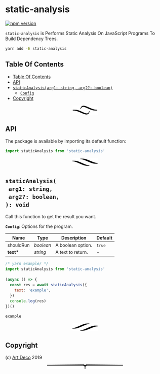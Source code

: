 # static-analysis

[![npm version](https://badge.fury.io/js/static-analysis.svg)](https://npmjs.org/package/static-analysis)

`static-analysis` is Performs Static Analysis On JavaScript Programs To Build Dependency Trees.

```sh
yarn add -E static-analysis
```

## Table Of Contents

- [Table Of Contents](#table-of-contents)
- [API](#api)
- [`staticAnalysis(arg1: string, arg2?: boolean)`](#mynewpackagearg1-stringarg2-boolean-void)
  * [`Config`](#type-config)
- [Copyright](#copyright)

<p align="center"><a href="#table-of-contents"><img src=".documentary/section-breaks/0.svg?sanitize=true"></a></p>

## API

The package is available by importing its default function:

```js
import staticAnalysis from 'static-analysis'
```

<p align="center"><a href="#table-of-contents"><img src=".documentary/section-breaks/1.svg?sanitize=true"></a></p>

## `staticAnalysis(`<br/>&nbsp;&nbsp;`arg1: string,`<br/>&nbsp;&nbsp;`arg2?: boolean,`<br/>`): void`

Call this function to get the result you want.

__<a name="type-config">`Config`</a>__: Options for the program.

|   Name    |   Type    |    Description    | Default |
| --------- | --------- | ----------------- | ------- |
| shouldRun | _boolean_ | A boolean option. | `true`  |
| __text*__ | _string_  | A text to return. | -       |

```js
/* yarn example/ */
import staticAnalysis from 'static-analysis'

(async () => {
  const res = await staticAnalysis({
    text: 'example',
  })
  console.log(res)
})()
```
```
example
```

<p align="center"><a href="#table-of-contents"><img src=".documentary/section-breaks/2.svg?sanitize=true"></a></p>

## Copyright

(c) [Art Deco][1] 2019

[1]: https://artd.eco

<p align="center"><a href="#table-of-contents"><img src=".documentary/section-breaks/-1.svg?sanitize=true"></a></p>